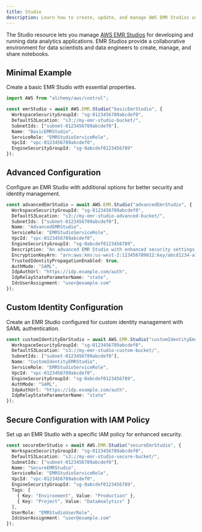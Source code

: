 ```yaml
---
title: Studio
description: Learn how to create, update, and manage AWS EMR Studios using Alchemy Cloud Control.
---
```



The Studio resource lets you manage [AWS EMR Studios](https://docs.aws.amazon.com/emr/latest/userguide/) for developing and running data analytics applications. EMR Studios provide a collaborative environment for data scientists and data engineers to create, manage, and share notebooks.

## Minimal Example

Create a basic EMR Studio with essential properties.

```ts
import AWS from "alchemy/aws/control";

const emrStudio = await AWS.EMR.Studio("basicEmrStudio", {
  WorkspaceSecurityGroupId: "sg-0123456789abcdef0",
  DefaultS3Location: "s3://my-emr-studio-bucket/",
  SubnetIds: ["subnet-0123456789abcdef0"],
  Name: "BasicEMRStudio",
  ServiceRole: "EMRStudioServiceRole",
  VpcId: "vpc-0123456789abcdef0",
  EngineSecurityGroupId: "sg-0abcdef0123456789"
});
```

## Advanced Configuration

Configure an EMR Studio with additional options for better security and identity management.

```ts
const advancedEmrStudio = await AWS.EMR.Studio("advancedEmrStudio", {
  WorkspaceSecurityGroupId: "sg-0123456789abcdef0",
  DefaultS3Location: "s3://my-emr-studio-advanced-bucket/",
  SubnetIds: ["subnet-0123456789abcdef0"],
  Name: "AdvancedEMRStudio",
  ServiceRole: "EMRStudioServiceRole",
  VpcId: "vpc-0123456789abcdef0",
  EngineSecurityGroupId: "sg-0abcdef0123456789",
  Description: "An advanced EMR Studio with enhanced security settings.",
  EncryptionKeyArn: "arn:aws:kms:us-west-2:123456789012:key/abcd1234-a123-456a-a12b-a123b4cd56ef",
  TrustedIdentityPropagationEnabled: true,
  AuthMode: "SAML",
  IdpAuthUrl: "https://idp.example.com/auth",
  IdpRelayStateParameterName: "state",
  IdcUserAssignment: "user@example.com"
});
```

## Custom Identity Configuration

Create an EMR Studio configured for custom identity management with SAML authentication.

```ts
const customIdentityEmrStudio = await AWS.EMR.Studio("customIdentityEmrStudio", {
  WorkspaceSecurityGroupId: "sg-0123456789abcdef0",
  DefaultS3Location: "s3://my-emr-studio-custom-bucket/",
  SubnetIds: ["subnet-0123456789abcdef0"],
  Name: "CustomIdentityEMRStudio",
  ServiceRole: "EMRStudioServiceRole",
  VpcId: "vpc-0123456789abcdef0",
  EngineSecurityGroupId: "sg-0abcdef0123456789",
  AuthMode: "SAML",
  IdpAuthUrl: "https://idp.example.com/auth",
  IdpRelayStateParameterName: "state"
});
```

## Secure Configuration with IAM Policy

Set up an EMR Studio with a specific IAM policy for enhanced security.

```ts
const secureEmrStudio = await AWS.EMR.Studio("secureEmrStudio", {
  WorkspaceSecurityGroupId: "sg-0123456789abcdef0",
  DefaultS3Location: "s3://my-emr-studio-secure-bucket/",
  SubnetIds: ["subnet-0123456789abcdef0"],
  Name: "SecureEMRStudio",
  ServiceRole: "EMRStudioServiceRole",
  VpcId: "vpc-0123456789abcdef0",
  EngineSecurityGroupId: "sg-0abcdef0123456789",
  Tags: [
    { Key: "Environment", Value: "Production" },
    { Key: "Project", Value: "DataAnalytics" }
  ],
  UserRole: "EMRStudioUserRole",
  IdcUserAssignment: "user@example.com"
});
```
